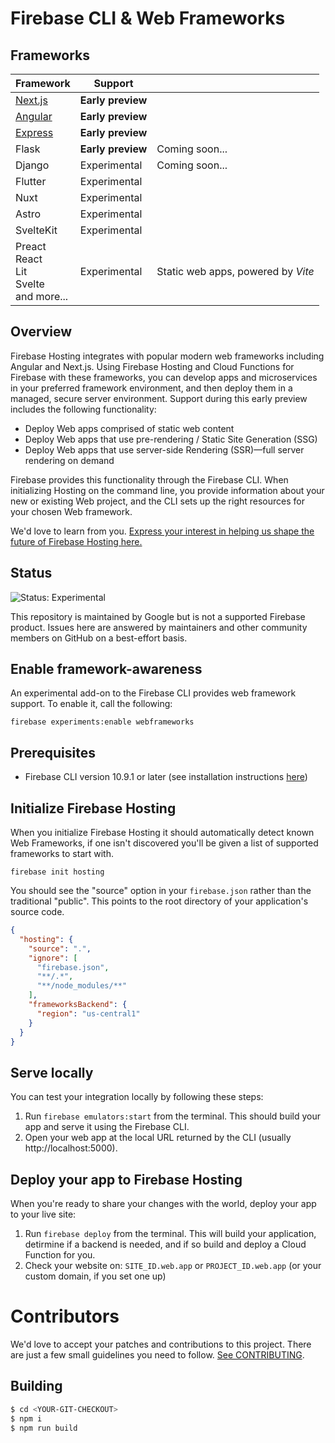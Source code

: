 # Firebase CLI & Web Frameworks

## Frameworks

| Framework  | Support | |
| ---------- | ------- | - |
| [Next.js](https://firebase.google.com/docs/hosting/frameworks/nextjs) | **Early preview** | |
| [Angular](https://firebase.google.com/docs/hosting/frameworks/angular) | **Early preview** | |
| [Express](https://firebase.google.com/docs/hosting/frameworks/express) | **Early preview** | |
| Flask | **Early preview** | Coming soon... |
| Django | Experimental | Coming soon... |
| Flutter | Experimental | |
| Nuxt | Experimental | |
| Astro | Experimental | |
| SvelteKit | Experimental | |
| Preact<br>React<br>Lit<br>Svelte<br>and more... | Experimental | Static web apps, powered by *Vite* |

## Overview

Firebase Hosting integrates with popular modern web frameworks including Angular and Next.js. Using Firebase Hosting and
Cloud Functions for Firebase with these frameworks, you can develop apps and microservices in your preferred framework
environment, and then deploy them in a managed, secure server environment. Support during this early preview includes
the following functionality:

* Deploy Web apps comprised of static web content
* Deploy Web apps that use pre-rendering / Static Site Generation (SSG)
* Deploy Web apps that use server-side Rendering (SSR)—full server rendering on demand

Firebase provides this functionality through the Firebase CLI. When initializing Hosting on the command line, you
provide information about your new or existing Web project, and the CLI sets up the right resources for your chosen Web
framework.

We'd love to learn from you. [Express your interest in helping us shape the future of Firebase Hosting here.](https://goo.gle/41enW5X)

## Status

![Status: Experimental](https://img.shields.io/badge/Status-Experimental-blue)

This repository is maintained by Google but is not a supported Firebase product. Issues here are answered by
maintainers and other community members on GitHub on a best-effort basis.

## Enable framework-awareness

An experimental add-on to the Firebase CLI provides web framework support. To enable it, call the following:

```shell
firebase experiments:enable webframeworks
```

## Prerequisites

- Firebase CLI version 10.9.1 or later (see installation instructions [here](https://firebase.google.com/docs/cli))


## Initialize Firebase Hosting

When you initialize Firebase Hosting it should automatically detect known Web Frameworks, if one isn't discovered
you'll be given a list of supported frameworks to start with.

```shell
firebase init hosting
```

You should see the "source" option in your `firebase.json` rather than the traditional "public". This points to the
root directory of your application's source code.

```json
{
  "hosting": {
    "source": ".",
    "ignore": [
      "firebase.json",
      "**/.*",
      "**/node_modules/**"
    ],
    "frameworksBackend": {
      "region": "us-central1"
    }
  }
}
```

## Serve locally

You can test your integration locally by following these steps:

1. Run `firebase emulators:start` from the terminal. This should build your app and serve it using the Firebase CLI.
2. Open your web app at the local URL returned by the CLI (usually http://localhost:5000).

## Deploy your app to Firebase Hosting

When you're ready to share your changes with the world, deploy your app to your live site:

1. Run `firebase deploy` from the terminal. This will build your application, detirmine if a backend is needed, and if so build and deploy a Cloud Function for you.
3. Check your website on: `SITE_ID.web.app` or `PROJECT_ID.web.app` (or your custom domain, if you set one up)

# Contributors

We'd love to accept your patches and contributions to this project. There are just a few small guidelines you need to
follow. [See CONTRIBUTING](./CONTRIBUTING.md).

## Building

```bash
$ cd <YOUR-GIT-CHECKOUT>
$ npm i
$ npm run build
```
